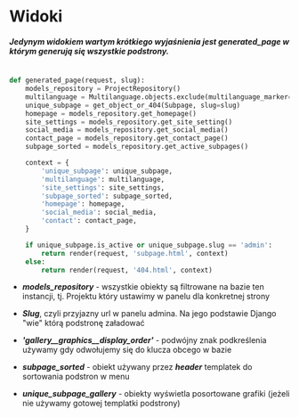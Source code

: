 # Widoki

##### Jedynym widokiem wartym krótkiego wyjaśnienia jest ***generated_page*** w którym generują się wszystkie podstrony.

```python

def generated_page(request, slug):
    models_repository = ProjectRepository()
    multilanguage = Multilanguage.objects.exclude(multilanguage_marker=False)
    unique_subpage = get_object_or_404(Subpage, slug=slug)
    homepage = models_repository.get_homepage()
    site_settings = models_repository.get_site_setting()
    social_media = models_repository.get_social_media()
    contact_page = models_repository.get_contact_page()
    subpage_sorted = models_repository.get_active_subpages()

    context = {
        'unique_subpage': unique_subpage,
        'multilanguage': multilanguage,
        'site_settings': site_settings,
        'subpage_sorted': subpage_sorted,
        'homepage': homepage,
        'social_media': social_media,
        'contact': contact_page,
    }

    if unique_subpage.is_active or unique_subpage.slug == 'admin':
        return render(request, 'subpage.html', context)
    else:
        return render(request, '404.html', context)

```

- ***models_repository*** - wszystkie obiekty są filtrowane na bazie ten instancji, tj. Projektu który ustawimy w panelu dla konkretnej strony
- ***Slug***, czyli przyjazny url w panelu admina. Na jego podstawie Django "wie" którą podstronę załadować

- ***'gallery__graphics__display_order'*** - podwójny znak podkreślenia używamy gdy odwołujemy się do klucza obcego w bazie
- ***subpage_sorted*** - obiekt używany przez ***header*** templatek do sortowania podstron w menu
- ***unique_subpage_gallery*** - obiekty wyświetla posortowane grafiki (jeżeli nie używamy gotowej templatki podstrony)
